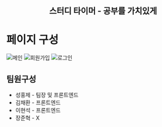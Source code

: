 <h2 align="center"> 스터디 타이머 - 공부를 가치있게 </h2>

# 페이지 구성
![메인](https://github.com/gbsw-grape/.github/assets/133763382/aab62c29-abf3-43dc-9bf4-370a4e7fc349)
![회원가입](https://github.com/gbsw-grape/main/assets/133763382/4e72c005-b52b-43e5-8136-b34b32a2c5ca)
![로그인](https://github.com/gbsw-grape/.github/assets/133763382/e03c0a01-c46e-4d4e-8168-57268279ff0a)

## 팀원구성
* 성홍제 - 팀장 및 프론트엔드   
* 김채환 - 프론트엔드   
* 이현석 - 프론트엔드  
* 장준혁 - X
